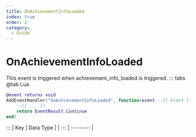 ```yaml
---
title: OnAchievementInfoLoaded
index: true
order: 2
category:
  - Guide
---
```


# OnAchievementInfoLoaded
This event is triggered when achievement_info_loaded is triggered.
::: tabs
@tab Lua
```lua
@event returns void
AddEventHandler("OnAchievementInfoLoaded", function(event --[[ Event ]])
    --[[ ... ]]
    return EventResult.Continue
end)
```

:::
| Key | Data Type |
| :-: | :-------: |